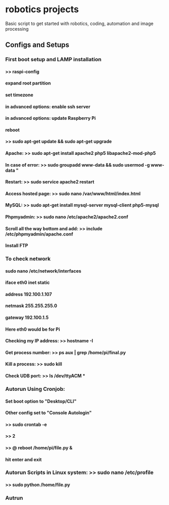 # robotics projects
Basic script to get started with robotics, coding, automation and image processing

## Configs and Setups

### First boot setup and LAMP installation
#### >> raspi-config
#### expand root partition
#### set timezone
#### in advanced options: enable ssh server
#### in advanced options: update Raspberry Pi
#### reboot
#### >> sudo apt-get update && sudo apt-get upgrade 
#### Apache: >> sudo apt-get install apache2 php5 libapache2-mod-php5
#### In case of error: >> sudo groupadd www-data && sudo usermod -g www-data "
#### Restart: >> sudo service apache2 restart
#### Access hosted page: >> sudo nano /var/www/html/index.html 

#### MySQL: >> sudo apt-get install mysql-server mysql-client php5-mysql

#### Phpmyadmin: >> sudo nano /etc/apache2/apache2.conf
#### Scroll all the way bottom and add: >> include /etc/phpmyadmin/apache.conf

#### Install FTP


### To check network

#### sudo nano /etc/network/interfaces
#### iface eth0 inet static
#### address 192.100.1.107
#### netmask 255.255.255.0
#### gateway 192.100.1.5
#### Here eth0 would be for Pi

#### Checking my IP address: >> hostname -I
#### Get process number: >> ps aux | grep /home/pi/final.py
#### Kill a process: >> sudo kill <process number>

#### Check UDB port: >> ls /dev/ttyACM *


### Autorun Using Cronjob:
#### Set boot option to "Desktop/CLI"
#### Other config set to "Console Autologin"
#### >> sudo crontab -e
#### >> 2
#### >> @ reboot /home/pi/file.py &
#### hit enter and exit

### Autorun Scripts in Linux system: >> sudo nano /etc/profile
#### >> sudo python /home/file.py

### Autrun 